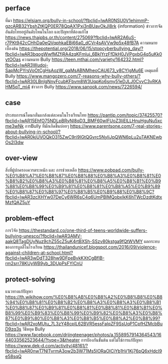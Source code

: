 ## perface
ที่มา https://elsiam.org/bully-in-school/?fbclid=IwAR0NSU0V1ehimmP-gzcARB32YbshZtKQP0ER78QpAX1Pxj3nBUavOkJl8rk
{information}
ข่าวการจัดอันดับไทยอยู่อันดับไหนในโลก และปัญหาที่ต้องแก้ไข https://news.thaipbs.or.th/content/275069?fbclid=IwAR2A6uS-r7PKt942cCHhDa0eQVqphkaEBj66a0_dCVr4sAVVw9p5x48fB7A
ความหมายเบื้องต้น https://thepotential.org/2018/06/15/stopcyberbullying_day/?fbclid=IwAR3bqogWwfMZfjRA4zqKFmluj_6BklYrzFfDkH0JVPgxbG4q5uKk0ytOOas
ความหมาย Bully https://teen.mthai.com/variety/164232.html?fbclid=IwAR3Wudoj-SapMcPYrsVoOtCgHsAozW_gaMsABNMheoCAU673_y8CYIgMu6E
เหตุผลที่ Bully https://www.mangozero.com/7-reasons-why-bully-others/?fbclid=IwAR30LBnlgNnyFcubKFbvm8W3UqpKo6smy51eDJLJ0CvvC3vRKAHM5qT_mi4
ข่าวการ Bully https://www.sanook.com/news/7226594/
## case
ประสบการณ์โดนกลั่นแกล้งแต่ละคนในโรงเรียนไทย https://pantip.com/topic/37425570?fbclid=IwAR15EhfO75NDLpBRyNI8qD3_BMF60wlFUoZ3IiElLLHnuHguNu5xcme3wNk
การBully ที่มักเกิดขึ้นบ่อยๆ https://www.parentsone.com/7-real-stories-about-bullying-in-school/?fbclid=IwAR0kjUVOQkO315ZwC9ri9IGtQGvrc5NyIiJpQWN6pLu2uTAKNEwbOs2l3dw
## over-view
สิ่งที่ผู้ปกครองควรตระหนัก และ การช่วยเหลือ https://www.pobpad.com/bully-%E0%B8%A7%E0%B8%87%E0%B8%88%E0%B8%A3%E0%B8%81%E0%B8%B2%E0%B8%A3%E0%B8%81%E0%B8%A5%E0%B8%B1%E0%B9%88%E0%B8%99%E0%B9%81%E0%B8%81%E0%B8%A5%E0%B9%89%E0%B8%87%E0%B8%97%E0%B8%B5%E0%B9%88%E0%B8%9C?fbclid=IwAR3zcXHYw07DeCy6WR6sC4q6UmPBlMQobxlkK6hTWcDzdtKdtxMzfQAZ5uY 
## problem-effect
การวิจัย  https://thestandard.co/one-third-of-teens-worldwide-suffers-bullying-unesco/?fbclid=IwAR3AMV-aakQ8TagDUyNuz9chZ55cZ5uK4rtBXSh-SSzv80kstga9fQtWVMY 
ผลกระทบของการบูลลี่ในโรงเรียน  https://thailandunicef.blogspot.com/2016/09/violence-against-children-at-school.html?fbclid=IwAR3wDdT328hw9DFpeBvkKXtCgBflB-rm2srr78KUyWB9yb_3DUpPsFYlCnU
## protect-solving
แนวทางแก้ปัญหา https://th.wikihow.com/%E0%B8%AB%E0%B8%A2%E0%B8%B8%E0%B8%94%E0%B8%81%E0%B8%B2%E0%B8%A3%E0%B8%A3%E0%B8%B1%E0%B8%87%E0%B9%81%E0%B8%81%E0%B8%81%E0%B8%B1%E0%B8%99%E0%B9%83%E0%B8%99%E0%B9%82%E0%B8%A3%E0%B8%87%E0%B9%80%E0%B8%A3%E0%B8%B5%E0%B8%A2%E0%B8%99?fbclid=IwAR2xoMUtu_7L3zY48cpIL62BVR5essFalqZF9SsUqP1CpfHZMcbBuD9zq3s
วิธีหยุด Bully https://www.facebook.com/drjingteenager/photos/a.1558957914364543/1644033562523644/?type=3&theater
การป้องกันขั้นต้น แต่ไม่ใช่การแก้ปัญหา https://www.dek-d.com/activity/48161/?fbclid=IwAR0nwT7NlTvrmA3ow2b3W71Ms5IORaOICiYb1hV1Kj76pQ6xHdcI9e58sqQ

